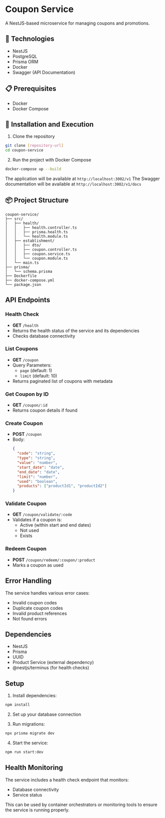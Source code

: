 # Coupon Service

A NestJS-based microservice for managing coupons and promotions.

## 🚀 Technologies

- NestJS
- PostgreSQL
- Prisma ORM
- Docker
- Swagger (API Documentation)

## 📋 Prerequisites

- Docker
- Docker Compose

## 🔧 Installation and Execution

1. Clone the repository
```bash
git clone [repository-url]
cd coupon-service
```

2. Run the project with Docker Compose
```bash
docker-compose up --build
```

The application will be available at `http://localhost:3002/v1`
The Swagger documentation will be available at `http://localhost:3002/v1/docs`

## 📦 Project Structure

```
coupon-service/
├── src/
|   ├── health/
│   │   ├── health.controller.ts
│   │   ├── prisma.health.ts
│   │   └── health.module.ts
│   ├── establishment/
│   │   ├── dto/
│   │   ├── coupon.controller.ts
│   │   ├── coupon.service.ts
│   │   └── coupon.module.ts
│   └── main.ts
├── prisma/
│   └── schema.prisma
├── Dockerfile
├── docker-compose.yml
└── package.json
```

## API Endpoints

### Health Check
- **GET** `/health`
- Returns the health status of the service and its dependencies
- Checks database connectivity

### List Coupons
- **GET** `/coupon`
- Query Parameters:
  - `page` (default: 1)
  - `limit` (default: 10)
- Returns paginated list of coupons with metadata

### Get Coupon by ID
- **GET** `/coupon/:id`
- Returns coupon details if found

### Create Coupon
- **POST** `/coupon`
- Body:
  ```json
  {
    "code": "string",
    "type": "string",
    "value": "number",
    "start_date": "date",
    "end_date": "date",
    "limit": "number",
    "used": "boolean",
    "products": ["productId1", "productId2"]
  }
  ```

### Validate Coupon
- **GET** `/coupon/validate/:code`
- Validates if a coupon is:
  - Active (within start and end dates)
  - Not used
  - Exists

### Redeem Coupon
- **POST** `/coupon/redeem/:coupon/:product`
- Marks a coupon as used

## Error Handling

The service handles various error cases:
- Invalid coupon codes
- Duplicate coupon codes
- Invalid product references
- Not found errors

## Dependencies

- NestJS
- Prisma
- UUID
- Product Service (external dependency)
- @nestjs/terminus (for health checks)

## Setup

1. Install dependencies:
```bash
npm install
```

2. Set up your database connection

3. Run migrations:
```bash
npx prisma migrate dev
```

4. Start the service:
```bash
npm run start:dev
```

## Health Monitoring

The service includes a health check endpoint that monitors:
- Database connectivity
- Service status

This can be used by container orchestrators or monitoring tools to ensure the service is running properly.